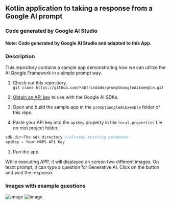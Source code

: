 ## Kotlin application to taking a response from a Google AI prompt 

### Code generated by Google AI Studio


#### Note: Code generated by Google AI Studio and adapted to this App.

### Description
This repository contains a sample app demonstrating how  we can utilize the AI Google Framework in a simple prompt way.


1.  Check out this repository.\
`git clone https://github.com/FabTrindade/promptGoogleAiExemple.git`

1.  [Obtain an API key](https://makersuite.google.com/app/apikey) to use with the Google AI SDKs.

1.  Open and build the sample app in the `promptGoogleAiExemple` folder of this repo.

1.  Paste your API key into the `apiKey` property in the `local.properties` file on root project folder.
```Kotlin
sdk.dir=The sdk directory //already existing parameter
apiKey = Your MAPS API Key
``` 
1.  Run the app.

While executing APP, it will displayed on screen two different images. On tesxt prompt, it can type a question for Generative AI. Click on the button and wait the response. 

### Images with example questions
![image](https://github.com/FabTrindade/promptGoogleAiExemple/assets/96549725/23a0170c-6ae2-429f-b31c-0590e17860fd) ![image](https://github.com/FabTrindade/promptGoogleAiExemple/assets/96549725/38584f44-2db8-4406-ad8c-3f07a1cc8484)